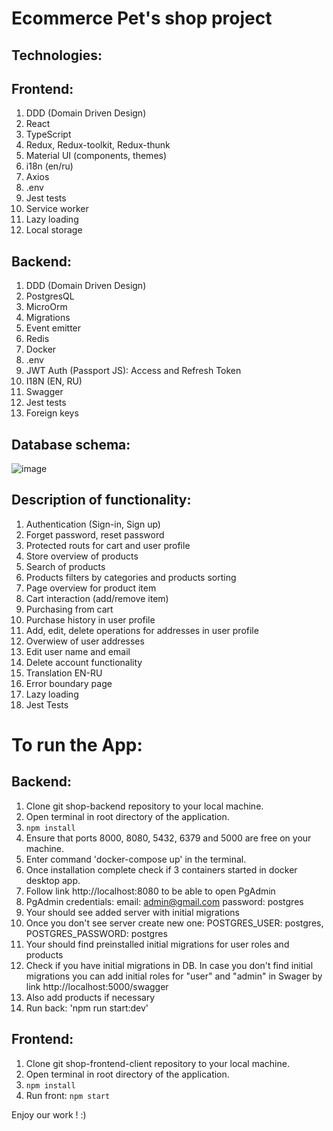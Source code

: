 # Ecommerce Pet's shop project

## Technologies:
## Frontend:
1. DDD (Domain Driven Design)
2. React
3. TypeScript
4. Redux, Redux-toolkit, Redux-thunk
5. Material UI (components, themes)
6. i18n (en/ru)
7. Axios
8. .env
9. Jest tests
10. Service worker
11. Lazy loading
12. Local storage

## Backend:
1. DDD (Domain Driven Design)
2. PostgresQL
3. MicroOrm
4. Migrations
5. Event emitter
6. Redis
7. Docker
8. .env
9. JWT Auth (Passport JS): Access and Refresh Token
10. I18N (EN, RU)
11. Swagger
12. Jest tests
13. Foreign keys

## Database schema:
![image](https://github.com/Our-shop/shop-backend/assets/46794308/edb8b6cc-46e6-485b-ad1c-87074298305f)

## Description of functionality:
1. Authentication (Sign-in, Sign up)
2. Forget password, reset password
3. Protected routs for cart and user profile
4. Store overview of products
5. Search of products
6. Products filters by categories and products sorting
7. Page overview for product item
8. Cart interaction (add/remove item)
9. Purchasing from cart
10. Purchase history in user profile
11. Add, edit, delete operations for addresses in user profile
12. Overwiew of user addresses
13. Edit user name and email
14. Delete account functionality
15. Translation EN-RU
16. Error boundary page
17. Lazy loading
18. Jest Tests

# To run the App:

## Backend:

1. Clone git shop-backend repository to your local machine.
2. Open terminal in root directory of the application.
3. `npm install`
4. Ensure that ports 8000, 8080, 5432, 6379 and 5000 are free on your machine.
5. Enter command 'docker-compose up' in the terminal.
6. Once installation complete check if 3 containers started in docker desktop app.
7. Follow link http://localhost:8080 to be able to open PgAdmin
8. PgAdmin credentials: email: admin@gmail.com password: postgres
9. Your should see added server with initial migrations
10. Once you don't see server create new one: POSTGRES_USER: postgres, POSTGRES_PASSWORD: postgres
11. Your should find preinstalled initial migrations for user roles and products
12. Check if you have initial migrations in DB.
In case you don't find initial migrations you can add initial roles for "user" and "admin" in Swager by link http://localhost:5000/swagger
13. Also add products if necessary
14. Run back: 'npm run start:dev'

## Frontend:

1. Clone git shop-frontend-client repository to your local machine.
2. Open terminal in root directory of the application.
3. `npm install`
4. Run front: `npm start`

Enjoy our work ! :)
